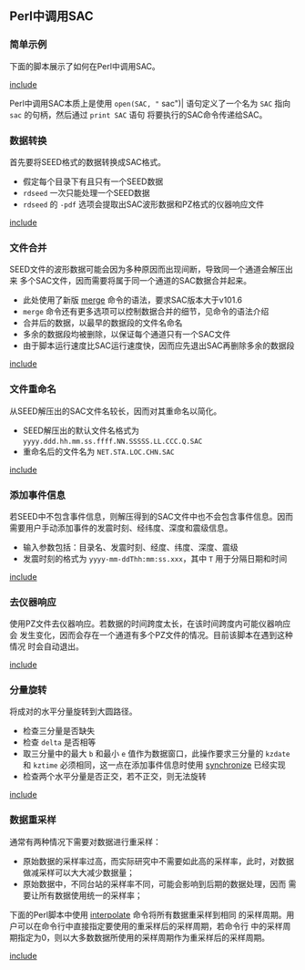## Perl中调用SAC

### 简单示例

下面的脚本展示了如何在Perl中调用SAC。

[include](0.simple-script.pl)

Perl中调用SAC本质上是使用 `open(SAC, "` sac")| 语句定义了一个名为 `SAC`
指向 `sac` 的句柄，然后通过 `print SAC` 语句
将要执行的SAC命令传递给SAC。

### 数据转换

首先要将SEED格式的数据转换成SAC格式。

-   假定每个目录下有且只有一个SEED数据
-   `rdseed` 一次只能处理一个SEED数据
-   `rdseed` 的 `-pdf` 选项会提取出SAC波形数据和PZ格式的仪器响应文件

[include](1.rdseed.pl)

### 文件合并

SEED文件的波形数据可能会因为多种原因而出现间断，导致同一个通道会解压出来
多个SAC文件，因而需要将属于同一个通道的SAC数据合并起来。

-   此处使用了新版 [merge](/commands/merge.md) 命令的语法，要求SAC版本大于v101.6
-   `merge` 命令还有更多选项可以控制数据合并的细节，见命令的语法介绍
-   合并后的数据，以最早的数据段的文件名命名
-   多余的数据段均被删除，以保证每个通道只有一个SAC文件
-   由于脚本运行速度比SAC运行速度快，因而应先退出SAC再删除多余的数据段

[include](2.merge.pl)

### 文件重命名

从SEED解压出的SAC文件名较长，因而对其重命名以简化。

-   SEED解压出的默认文件名格式为 `yyyy.ddd.hh.mm.ss.ffff.NN.SSSSS.LL.CCC.Q.SAC`
-   重命名后的文件名为 `NET.STA.LOC.CHN.SAC`

[include](3.rename.pl)

### 添加事件信息

若SEED中不包含事件信息，则解压得到的SAC文件中也不会包含事件信息。因而
需要用户手动添加事件的发震时刻、经纬度、深度和震级信息。

-   输入参数包括：目录名、发震时刻、经度、纬度、深度、震级
-   发震时刻的格式为 `yyyy-mm-ddThh:mm:ss.xxx`，其中 `T` 用于分隔日期和时间

[include](4.eventinfo.pl)

### 去仪器响应

使用PZ文件去仪器响应。若数据的时间跨度太长，在该时间跨度内可能仪器响应会
发生变化，因而会存在一个通道有多个PZ文件的情况。目前该脚本在遇到这种情况
时会自动退出。

[include](5.transfer.pl)

### 分量旋转

将成对的水平分量旋转到大圆路径。

-   检查三分量是否缺失
-   检查 `delta` 是否相等
-   取三分量中的最大 `b` 和最小 `e` 值作为数据窗口，此操作要求三分量的
    `kzdate` 和 `kztime` 必须相同，这一点在添加事件信息时使用
    [synchronize](/commands/synchronize.md) 已经实现
-   检查两个水平分量是否正交，若不正交，则无法旋转

[include](6.rotate.pl)

### 数据重采样

通常有两种情况下需要对数据进行重采样：

-   原始数据的采样率过高，而实际研究中不需要如此高的采样率，此时，对数据
    做减采样可以大大减少数据量；
-   原始数据中，不同台站的采样率不同，可能会影响到后期的数据处理，因而
    需要让所有数据使用统一的采样率；

下面的Perl脚本中使用 [interpolate](/commands/interpolate.md) 命令将所有数据重采样到相同
的采样周期。用户可以在命令行中直接指定要使用的重采样后的采样周期，若命令行
中的采样周期指定为0，则以大多数数据所使用的采样周期作为重采样后的采样周期。

[include](7.resample.pl)
